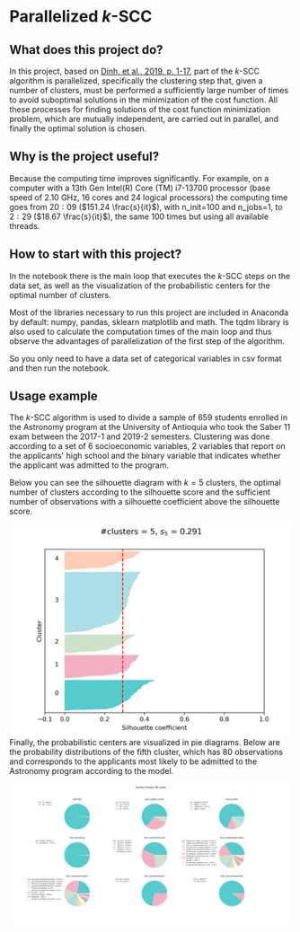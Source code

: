 # Parallelized $k$-SCC

## What does this project do?

 In this project, based on [Dinh, et al., 2019, p. 1-17](https://link.springer.com/chapter/10.1007/978-981-15-1209-4_1), part of the $k$-SCC algorithm is parallelized, specifically the clustering step that, given a number of clusters, must be performed a sufficiently large number of times to avoid suboptimal solutions in the minimization of the cost function. All these processes for finding solutions of the cost function minimization problem, which are mutually independent, are carried out in parallel, and finally the optimal solution is chosen.

## Why is the project useful?

Because the computing time improves significantly. For example, on a computer with a 13th Gen Intel(R) Core (TM) i7-13700 processor (base speed of 2.10 GHz, 16 cores and 24 logical processors) the computing time goes from $20:09$ ($151.24 \frac{s}{it}$), with n_init=100 and n_jobs=1, to $2:29$ ($18.67 \frac{s}{it}$), the same 100 times but using all available threads.

## How to start with this project?

In the notebook there is the main loop that executes the $k$-SCC steps on the data set, as well as the visualization of the probabilistic centers for the optimal number of clusters.

Most of the libraries necessary to run this project are included in Anaconda by default: numpy, pandas, sklearn matplotlib and math. The tqdm library is also used to calculate the computation times of the main loop and thus observe the advantages of parallelization of the first step of the algorithm.

So you only need to have a data set of categorical variables in csv format and then run the notebook.
 
## Usage example

The $k$-SCC algorithm is used to divide a sample of 659 students enrolled in the Astronomy program at the University of Antioquia who took the Saber 11 exam between the 2017-1 and 2019-2 semesters. Clustering was done according to a set of 6 socioeconomic variables, 2 variables that report on the applicants' high school and the binary variable that indicates whether the applicant was admitted to the program.

Below you can see the silhouette diagram with $k=5$ clusters, the optimal number of clusters according to the silhouette score and the sufficient number of observations with a silhouette coefficient above the silhouette score.

![Figura 1](output/kscc_it_k=5.png "Figura 1")
Finally, the probabilistic centers are visualized in pie diagrams. Below are the probability distributions of the fifth cluster, which has 80 observations and corresponds to the applicants most likely to be admitted to the Astronomy program according to the model.

![Figura 2](output/cluster4.png "Figura 3") 



